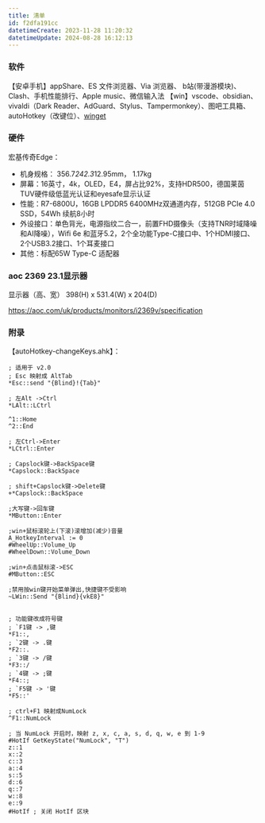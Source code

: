 ```yaml
---
title: 清单
id: f2dfa191cc
datetimeCreate: 2023-11-28 11:20:32
datetimeUpdate: 2024-08-28 16:12:13
---
```


### 软件
【安卓手机】appShare、ES 文件浏览器、Via 浏览器、 b站(带漫游模块)、Clash、手机性能排行、Apple music、微信输入法
【win】vscode、obsidian、vivaldi（Dark Reader、AdGuard、Stylus、Tampermonkey）、图吧工具箱、autoHotkey（改键位）、[winget](https://zhuanlan.zhihu.com/p/659515299)


### 硬件

宏基传奇Edge：
- 机身规格： 356.7*242.3*12.95mm， 1.17kg
- 屏幕：16英寸，4k，OLED，E4，屏占比92%，支持HDR500，德国莱茵TUV硬件级低蓝光认证和eyesafe显示认证
- 性能：R7-6800U，16GB LPDDR5 6400MHz双通道内存，512GB PCIe 4.0 SSD，54Wh 续航8小时
- 外设接口：单色背光，电源指纹二合一，前置FHD摄像头（支持TNR时域降噪和AI降噪），Wifi 6e 和蓝牙5.2，2个全功能Type-C接口中、1个HDMI接口、2个USB3.2接口、1个耳麦接口
- 其他：标配65W Type-C 适配器

### aoc 2369 23.1显示器
显示器（高、宽）
398(H) x 531.4(W) x 204(D)

https://aoc.com/uk/products/monitors/i2369v/specification
### 附录
【autoHotkey-changeKeys.ahk】：
```
; 适用于 v2.0
; Esc 映射成 AltTab
*Esc::send "{Blind}!{Tab}"

; 左Alt ->Ctrl
*LAlt::LCtrl

^1::Home
^2::End

; 左Ctrl->Enter
*LCtrl::Enter

; Capslock键->BackSpace键
*Capslock::BackSpace

; shift+Capslock键->Delete键
+*Capslock::BackSpace

;大写键->回车键
*MButton::Enter

;win+鼠标滚轮上(下滚)滚增加(减少)音量
A_HotkeyInterval := 0
#WheelUp::Volume_Up
#WheelDown::Volume_Down

;win+点击鼠标滚->ESC
#MButton::ESC

;禁用按win键开始菜单弹出,快捷键不受影响
~LWin::Send "{Blind}{vkE8}"


; 功能键改成符号键
; `F1键 -> ,键
*F1::,
; `2键 -> .键
*F2::.
; `3键 -> /键
*F3::/
; `4键 -> ;键
*F4::;
; `F5键 -> '键
*F5::'

; ctrl+F1 映射成NumLock
^F1::NumLock

; 当 NumLock 开启时，映射 z, x, c, a, s, d, q, w, e 到 1-9
#HotIf GetKeyState("NumLock", "T")
z::1
x::2
c::3
a::4
s::5
d::6
q::7
w::8
e::9
#HotIf ; 关闭 HotIf 区块
```